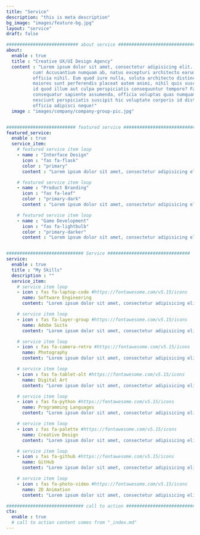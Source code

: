 ```yaml
---
title: "Service"
description: "this is meta description"
bg_image: "images/feature-bg.jpg"
layout: "service"
draft: false

########################### about service #############################
about:
  enable : true
  title : "Creative UX/UI Design Agency"
  content : "Lorem ipsum dolor sit amet, consectetur adipisicing elit. Voluptate soluta corporis odit, optio
          cum! Accusantium numquam ab, natus excepturi architecto earum ipsa aliquam, illum, omnis rerum, eveniet
          officia nihil. Eum quod iure nulla, soluta architecto distinctio. Nesciunt odio ullam expedita, neque fugit
          maiores sunt perferendis placeat autem animi, nihil quis suscipit quibusdam ut reiciendis doloribus natus nemo
          id quod illum aut culpa perspiciatis consequuntur tempore? Facilis nam vitae iure quisquam eius harum
          consequatur sapiente assumenda, officia voluptas quas numquam placeat, alias molestias nisi laudantium
          nesciunt perspiciatis suscipit hic voluptate corporis id distinctio earum. Dolor reprehenderit fuga dolore
          officia adipisci neque!"
  image : "images/company/company-group-pic.jpg"


########################## featured service ############################
featured_service:
  enable : true
  service_item:
    # featured service item loop
    - name : "Interface Design"
      icon : "fas fa-flask"
      color : "primary"
      content : "Lorem ipsum dolor sit amet, consectetur adipisicing elit. Saepe enim impedit repudiandae omnis est temporibus."

    # featured service item loop
    - name : "Product Branding"
      icon : "fas fa-leaf"
      color : "primary-dark"
      content : "Lorem ipsum dolor sit amet, consectetur adipisicing elit. Saepe enim impedit repudiandae omnis est temporibus."

    # featured service item loop
    - name : "Game Development"
      icon : "fas fa-lightbulb"
      color : "primary-darker"
      content : "Lorem ipsum dolor sit amet, consectetur adipisicing elit. Saepe enim impedit repudiandae omnis est temporibus."


############################# Service ###############################
service:
  enable : true
  title : "My Skills"
  description : ""
  service_item:
    # service item loop
    - icon : fas fa-laptop-code #https://fontawesome.com/v5.15/icons
      name: Software Engineering
      content: "Lorem ipsum dolor sit amet, consectetur adipisicing elit, sed do eiusmod tempor incididunt ut"

    # service item loop
    - icon : fas fa-layer-group #https://fontawesome.com/v5.15/icons
      name: Adobe Suite
      content: "Lorem ipsum dolor sit amet, consectetur adipisicing elit, sed do eiusmod tempor incididunt ut"

    # service item loop
    - icon : fas fa-camera-retro #https://fontawesome.com/v5.15/icons
      name: Photography
      content: "Lorem ipsum dolor sit amet, consectetur adipisicing elit, sed do eiusmod tempor incididunt ut"

    # service item loop
    - icon : fas fa-tablet-alt #https://fontawesome.com/v5.15/icons
      name: Digital Art
      content: "Lorem ipsum dolor sit amet, consectetur adipisicing elit, sed do eiusmod tempor incididunt ut"

    # service item loop
    - icon : fas fa-python #https://fontawesome.com/v5.15/icons
      name: Programming Languages
      content: "Lorem ipsum dolor sit amet, consectetur adipisicing elit, sed do eiusmod tempor incididunt ut"

    # service item loop
    - icon : fas fa-palette #https://fontawesome.com/v5.15/icons
      name: Creative Design
      content: "Lorem ipsum dolor sit amet, consectetur adipisicing elit, sed do eiusmod tempor incididunt ut"

    # service item loop
    - icon : fas fa-github #https://fontawesome.com/v5.15/icons
      name: GitHub
      content: "Lorem ipsum dolor sit amet, consectetur adipisicing elit, sed do eiusmod tempor incididunt ut"

    # service item loop
    - icon : fas fa-photo-video #https://fontawesome.com/v5.15/icons
      name: 2D Animation
      content: "Lorem ipsum dolor sit amet, consectetur adipisicing elit, sed do eiusmod tempor incididunt ut"

############################# call to action #################################
cta:
  enable : true
  # call to action content comes from "_index.md"
---
```

